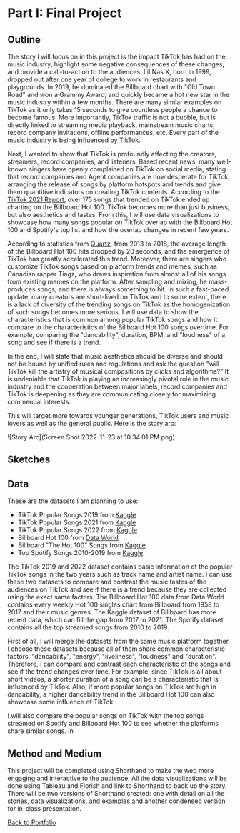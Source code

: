 
# Part I: Final Project


## Outline

The story I will focus on in this project is the impact TikTok has had on the music industry, highlight some negative consequences of these changes, and provide a call-to-action to the audiences. Lil Nas X, born in 1999, dropped out after one year of college to work in restaurants and playgrounds. In 2019, he dominated the Billboard chart with "Old Town Road" and won a Grammy Award, and quickly became a hot new star in the music industry within a few months. There are many similar examples on TikTok as it only takes 15 seconds to give countless people a chance to become famous. More importantly, TikTok traffic is not a bubble, but is directly linked to streaming media playback, mainstream music charts, record company invitations, offline performances, etc. Every part of the music industry is being influenced by TikTok. 

Next, I wanted to show that TikTok is profoundly affecting the creators, streamers, record companies, and listeners. Based recent news, many well-known singers have openly complained on TikTok on social media, stating that record companies and Agent companies are now desperate for TikTok, arranging the release of songs by platform hotspots and trends and give them quantitive indicators on creating TikTok contents. According to the [TikTok 2021 Report](https://newsroom.tiktok.com/en-us/year-on-tiktok-music-report-2021), over 175 songs that trended on TikTok ended up charting on the Billboard Hot 100. TikTok becomes more than just business, but also aesthetics and tastes. From this, I will use data visualizations to showcase how many songs popular on TikTok overlap with the Billboard Hot 100 and Spotify's top list and how the overlap changes in recent few years. 

According to statistics from [Quartz](https://qz.com/1519823/is-spotify-making-songs-shorter), from 2013 to 2018, the average length of the Billboard Hot 100 hits dropped by 20 seconds, and the emergence of TikTok has greatly accelerated this trend. Moreover, there are singers who customize TikTok songs based on platform trends and memes, such as Canadian rapper Tiagz, who draws inspiration from almost all of his songs from existing memes on the platform. After sampling and mixing, he mass-produces songs, and there is always something to hit. In such a fast-paced update, many creators are short-lived on TikTok and to some extent, there is a lack of diversity of the trending songs on TikTok as the homogenization of such songs becomes more serious. I will use data to show the characteristics that is common among popular TikTok songs and how it compare to the characteristics of the Billboard Hot 100 songs overtime. For example, comparing the "dancability", duration, BPM, and "loudness" of a song and see if there is a trend. 

In the end, I will state that music aesthetics should be diverse and should not be bound by unified rules and regulations and ask the question "will TikTok kill the artistry of musical compositions by clicks and algorithms?" It is undeniable that TikTok is playing an increasingly pivotal role in the music industry and the cooperation between major labels, record companies and TikTok is deepening as they are communicating closely for maximizing commercial interests. 

This will target more towards younger generations, TikTok users and music lovers as well as the general public. Here is the story arc:

![Story Arc](Screen Shot 2022-11-23 at 10.34.01 PM.png)

## Sketches





## Data

These are the datasets I am planning to use:

- TikTok Popular Songs 2019 from [Kaggle](https://www.kaggle.com/datasets/sveta151/tiktok-popular-songs-2019)
- TikTok Popular Songs 2021 from [Kaggle](https://www.kaggle.com/datasets/sveta151/tiktok-popular-songs-2021)
- TikTok Popular Songs 2022 from [Kaggle](https://www.kaggle.com/datasets/sveta151/tiktok-popular-songs-2022?resource=download)
- Billboard Hot 100 from [Data World](https://data.world/kcmillersean/billboard-hot-100-1958-2017)
- Billboard "The Hot 100" Songs from [Kaggle](https://www.kaggle.com/datasets/dhruvildave/billboard-the-hot-100-songs)
- Top Spotify Songs 2010-2019 from [Kaggle](https://www.kaggle.com/datasets/leonardopena/top-spotify-songs-from-20102019-by-year)

The TikTok 2019 and 2022 dataset contains basic information of the popular TikTok songs in the two years such as track name and artist name. I can use these two datasets to compare and contrast the music tastes of the audiences on TikTok and see if there is a trend because they are collected using the exact same factors. The Billboard Hot 100 data from Data.World contains every weekly Hot 100 singles chart from Billboard from 1958 to 2017 and their music genres. The Kaggle dataset of Billbpard has more recent data, which can fill the gap from 2017 to 2021. The Spotify dataset contains all the top streamed songs from 2010 to 2019. 

First of all, I will merge the datasets from the same music platform together. I choose these datasets because all of them share common characteristic factors: "dancability", "energy", "liveliness", "loudness" and "duration". Therefore, I can compare and contrast each characteristic of the songs and see if the trend changes over time. For example, since TikTok is all about short videos, a shorter duration of a song can be a characteristic that is influenced by TikTok. Also, if more popular songs on TikTok are high in dancability, a higher dancability trend in the Billboard Hot 100 can also showcase some influence of TikTok. 

I will also compare the popular songs on TikTok with the top songs streamed on Spotify and Billboard Hot 100 to see whether the platforms share similar songs. In 


## Method and Medium

This project will be completed using Shorthand to make the web more engaging and interactive to the audience. All the data visualizations will be done using Tableau and Florish and link to Shorthand to back up the story. There will be two versions of Shorthand created: one with detail on all the stories, data visualizations, and examples and another condensed version for in-class presentation. 


[Back to Portfolio](https://ziqi0921.github.io/zhou-portfolio/)
